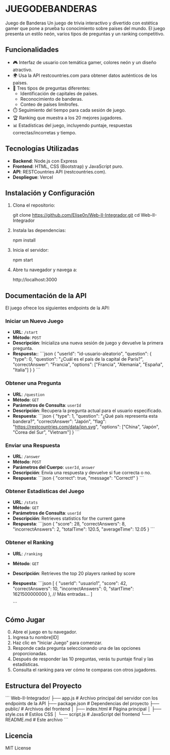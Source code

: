 # JUEGODEBANDERAS

Juego de Banderas
Un juego de trivia interactivo y divertido con estética gamer que pone a prueba tu conocimiento sobre países del mundo. El juego presenta un estilo neón, varios tipos de preguntas y un ranking competitivo.

## Funcionalidades


- 🎮 Interfaz de usuario con temática gamer, colores neón y un diseño atractivo.
- 🌍 Usa la API restcountries.com para obtener datos auténticos de los países.
- 🎯 Tres tipos de preguntas diferentes:
  - Identificación de capitales de países.
  - Reconocimiento de banderas.
  - Conteo de países limítrofes.
- ⏱️ Seguimiento del tiempo para cada sesión de juego.
- 🏆 Ranking que muestra a los 20 mejores jugadores.
- 📊 Estadísticas del juego, incluyendo puntaje, respuestas correctas/incorretas y tiempo.

## Tecnologías Utilizadas

- **Backend**: Node.js con Express
- **Frontend**: HTML, CSS (Bootstrap) y JavaScript puro.
- **API**: RESTCountries API (restcountries.com).
- **Despliegue**: Vercel

## Instalación y Configuración

1. Clona el repositorio:
   
   git clone https://github.com/Elise0n/Web-II-Integrador.git
   cd Web-II-Integrador
   

2. Instala las dependencias:
   
   npm install
  

3. Inicia el servidor:
   
   npm start
   

4. Abre tu navegador y navega a:
   
   http://localhost:3000
   

## Documentación de la API

El juego ofrece los siguientes endpoints de la API:

### Iniciar un Nuevo Juego
- **URL**: `/start`
- **Método**: `POST`
- **Descripción**: Inicializa una nueva sesión de juego y devuelve la primera pregunta.
- **Respuesta:**: 
  \`\`\`json
 {
  "userId": "id-usuario-aleatorio",
  "question": {
    "type": 0,
    "question": "¿Cuál es el país de la capital de París?",
    "correctAnswer": "Francia",
    "options": ["Francia", "Alemania", "España", "Italia"]
  }
}
  \`\`\`

### Obtener una Pregunta
- **URL**: `/question`
- **Método**: `GET`
- **Parámetros de Consulta**: `userId`
- **Descripción**: Recupera la pregunta actual para el usuario especificado.
- **Respuesta**: 
  \`\`\`json
 {
  "type": 1,
  "question": "¿Qué país representa esta bandera?",
  "correctAnswer": "Japón",
  "flag": "https://restcountries.com/data/jpn.svg",
  "options": ["China", "Japón", "Corea del Sur", "Vietnam"]
}
  \`\`\`

### Enviar una Respuesta
- **URL**: `/answer`
- **Método**: `POST`
- **Parámetros del Cuerpo**: `userId`, `answer`
- **Descripción**: Envía una respuesta y devuelve si fue correcta o no.
- **Respuesta**: 
  \`\`\`json
  {
    "correct": true,
    "message": "Correct!"
  }
  \`\`\`

### Obtener Estadísticas del Juego
- **URL**: `/stats`
- **Método**: `GET`
- **Parámetros de Consulta**: `userId`
- **Descripción**: Retrieves statistics for the current game
- **Respuesta**: 
  \`\`\`json
  {
    "score": 28,
    "correctAnswers": 8,
    "incorrectAnswers": 2,
    "totalTime": 120.5,
    "averageTime": 12.05
  }
  \`\`\`

### Obtener el Ranking
- **URL**: `/ranking`
- **Método**: `GET`
- **Descripción**: Retrieves the top 20 players ranked by score
- **Respuesta**: 
  \`\`\`json
  [
  {
    "userId": "usuario1",
    "score": 42,
    "correctAnswers": 10,
    "incorrectAnswers": 0,
    "startTime": 1621500000000
  },
  // Más entradas...
]

  \`\`\`

## Cómo Jugar

0. Abre el juego en tu navegador.
1. Ingresa tu nombre[ID]
2. Haz clic en "Iniciar Juego" para comenzar.
3. Responde cada pregunta seleccionando una de las opciones proporcionadas.
4. Después de responder las 10 preguntas, verás tu puntaje final y las estadísticas.
5. Consulta el ranking para ver cómo te comparas con otros jugadores.

## Estructura del Proyecto

\`\`\`
Web-II-Integrador/
├── app.js                # Archivo principal del servidor con los endpoints de la API
├── package.json          # Dependencias del proyecto
├── public/               # Archivos del frontend
│   ├── index.html        # Página principal
│   ├── style.css         # Estilos CSS
│   └── script.js         # JavaScript del frontend
└── README.md             # Este archivo
\`\`\`

## Licencia

MIT License

